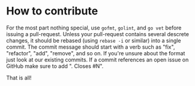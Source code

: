 
# How to contribute

For the most part nothing special, use `gofmt`, `golint`, and `go vet` before issuing a pull-request. Unless your pull-request contains several descrete changes, it should be rebased (using `rebase -i` or similar) into a single commit. The commit message should start with a verb such as "fix", "refactor", "add", "remove", and so on. If you're unsure about the format just look at our existing commits. If a commit references an open issue on GitHub make sure to add ". Closes #N".

That is all!

